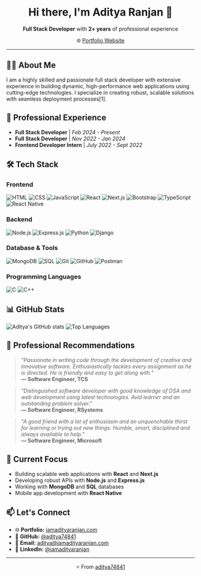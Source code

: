 <h1 align="center">Hi there, I'm Aditya Ranjan 👋</h1>
<p align="center"><strong>Full Stack Developer</strong> with <strong>2+ years</strong> of professional experience</p>
<p align="center">🌐 <a href="https://iamadityaranjan.com">Portfolio Website</a></p>

---

## 👨‍💻 About Me
I am a highly skilled and passionate full stack developer with extensive experience in building dynamic, high-performance web applications using cutting-edge technologies. I specialize in creating robust, scalable solutions with seamless deployment processes[1].

## 💼 Professional Experience
- **Full Stack Developer** | *Feb 2024 - Present*
- **Full Stack Developer** | *Nov 2022 - Jan 2024*  
- **Frontend Developer Intern** | *July 2022 - Sept 2022*

## 🛠️ Tech Stack

### **Frontend**
![HTML](https://img.shields.io/badge/-HTML-E34F26?style=flat&logo=html5&logoColor=white)
![CSS](https://img.shields.io/badge/-CSS-1572B6?style=flat&logo=css3&logoColor=white)
![JavaScript](https://img.shields.io/badge/-JavaScript-F7DF1E?style=flat&logo=javascript&logoColor=black)
![React](https://img.shields.io/badge/-React-61DAFB?style=flat&logo=react&logoColor=black)
![Next.js](https://img.shields.io/badge/-Next.js-000000?style=flat&logo=next.js&logoColor=white)
![Bootstrap](https://img.shields.io/badge/-Bootstrap-7952B3?style=flat&logo=bootstrap&logoColor=white)
![TypeScript](https://img.shields.io/badge/-TypeScript-3178C6?style=flat&logo=typescript&logoColor=white)
![React Native](https://img.shields.io/badge/-React%20Native-61DAFB?style=flat&logo=react&logoColor=black)

### **Backend**
![Node.js](https://img.shields.io/badge/-Node.js-339933?style=flat&logo=node.js&logoColor=white)
![Express.js](https://img.shields.io/badge/-Express.js-000000?style=flat&logo=express&logoColor=white)
![Python](https://img.shields.io/badge/-Python-3776AB?style=flat&logo=python&logoColor=white)
![Django](https://img.shields.io/badge/-Django-092E20?style=flat&logo=django&logoColor=white)

### **Database & Tools**
![MongoDB](https://img.shields.io/badge/-MongoDB-47A248?style=flat&logo=mongodb&logoColor=white)
![SQL](https://img.shields.io/badge/-SQL-4479A1?style=flat&logo=mysql&logoColor=white)
![Git](https://img.shields.io/badge/-Git-F05032?style=flat&logo=git&logoColor=white)
![GitHub](https://img.shields.io/badge/-GitHub-181717?style=flat&logo=github&logoColor=white)
![Postman](https://img.shields.io/badge/-Postman-FF6C37?style=flat&logo=postman&logoColor=white)

### **Programming Languages**
![C](https://img.shields.io/badge/-C-A8B9CC?style=flat&logo=c&logoColor=black)
![C++](https://img.shields.io/badge/-C++-00599C?style=flat&logo=cplusplus&logoColor=white)

## 📊 GitHub Stats
![Aditya's GitHub stats](https://github-readme-stats.vercel.app/api?username=aditya74841&show_icons=true&theme=radical)
![Top Languages](https://github-readme-stats.vercel.app/api/top-langs/?username=aditya74813&layout=compact&theme=radical)

## 🌟 Professional Recommendations

> *"Passionate in writing code through the development of creative and innovative software. Enthusiastically tackles every assignment as he is directed. He is friendly and easy to get along with."*  
> **— Software Engineer, TCS**

> *"Distinguished software developer with good knowledge of DSA and web development using latest technologies. Avid learner and an outstanding problem solver."*  
> **— Software Engineer, RSystems**

> *"A good friend with a lot of enthusiasm and an unquenchable thirst for learning or trying out new things. Humble, smart, disciplined and always available to help."*  
> **— Software Engineer, Microsoft**

## 🔭 Current Focus
- Building scalable web applications with **React** and **Next.js**
- Developing robust APIs with **Node.js** and **Express.js**
- Working with **MongoDB** and **SQL** databases
- Mobile app development with **React Native**

## 📫 Let's Connect
- 🌐 **Portfolio:** [iamadityaranjan.com](https://iamadityaranjan.com)
- 💼 **GitHub:** [@aditya74841](https://github.com/aditya74841)
- 📧 **Email:** aditya@iamadityaranjan.com
- 💼 **LinkedIn:** [@iamadityaranjan]((https://www.linkedin.com/in/iamadityaranjan/))

---
<p align="center">⭐️ From <a href="https://github.com/aditya74843">aditya74841</a></p>

